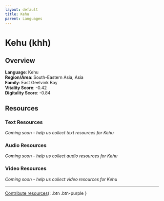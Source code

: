 ```yaml
---
layout: default
title: Kehu
parent: Languages
---
```


# Kehu (khh)

## Overview

**Language**: Kehu  
**Region/Area**: South-Eastern Asia, Asia  
**Family**: East Geelvink Bay  
**Vitality Score**: -0.42  
**Digitality Score**: -0.84  

## Resources

### Text Resources
*Coming soon - help us collect text resources for Kehu*

### Audio Resources
*Coming soon - help us collect audio resources for Kehu*

### Video Resources
*Coming soon - help us collect video resources for Kehu*

---

[Contribute resources](https://fairtrain.github.io/){: .btn .btn-purple }
